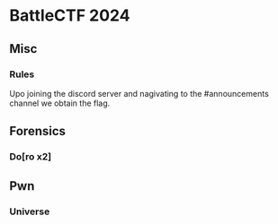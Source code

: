 # BattleCTF 2024


## Misc
### Rules
Upo joining the discord server and nagivating to the #announcements channel we obtain the flag.


## Forensics
### Do[ro x2]

## Pwn
### Universe
